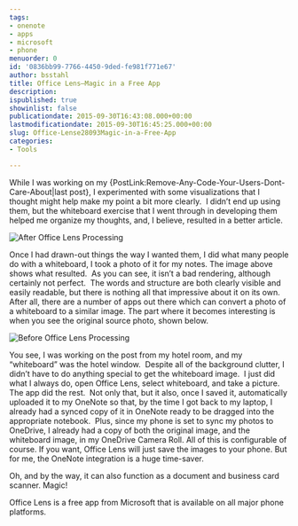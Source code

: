 ```yaml
---
tags:
- onenote
- apps
- microsoft
- phone
menuorder: 0
id: '0836bb99-7766-4450-9ded-fe981f771e67'
author: bsstahl
title: Office Lens–Magic in a Free App
description: 
ispublished: true
showinlist: false
publicationdate: 2015-09-30T16:43:08.000+00:00
lastmodificationdate: 2015-09-30T16:45:25.000+00:00
slug: Office-Lense28093Magic-in-a-Free-App
categories:
- Tools

---
```

While I was working on my {PostLink:Remove-Any-Code-Your-Users-Dont-Care-About|last post}, I experimented with some visualizations that I thought might help make my point a bit more clearly.  I didn’t end up using them, but the whiteboard exercise that I went through in developing them helped me organize my thoughts, and, I believe, resulted in a better article.

![After Office Lens Processing]({PathToRoot}/Images/Office%20Lens_20150928_155346_processed_thumb.jpg)

Once I had drawn-out things the way I wanted them, I did what many people do with a whiteboard, I took a photo of it for my notes. The image above shows what resulted.  As you can see, it isn’t a bad rendering, although certainly not perfect.  The words and structure are both clearly visible and easily readable, but there is nothing all that impressive about it on its own. After all, there are a number of apps out there which can convert a photo of a whiteboard to a similar image. The part where it becomes interesting is when you see the original source photo, shown below.

![Before Office Lens Processing]({PathToRoot}/Images/Office%20Lens_20150928_155346_thumb.jpg)

You see, I was working on the post from my hotel room, and my “whiteboard” was the hotel window.  Despite all of the background clutter, I didn’t have to do anything special to get the whiteboard image.  I just did what I always do, open Office Lens, select whiteboard, and take a picture. The app did the rest.  Not only that, but it also, once I saved it, automatically uploaded it to my OneNote so that, by the time I got back to my laptop, I already had a synced copy of it in OneNote ready to be dragged into the appropriate notebook.  Plus, since my phone is set to sync my photos to OneDrive, I already had a copy of both the original image, and the whiteboard image, in my OneDrive Camera Roll. All of this is configurable of course. If you want, Office Lens will just save the images to your phone. But for me, the OneNote integration is a huge time-saver.

Oh, and by the way, it can also function as a document and business card scanner. Magic!

Office Lens is a free app from Microsoft that is available on all major phone platforms.